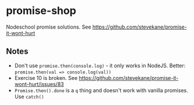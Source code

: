 # promise-shop

Nodeschool promise solutions. See https://github.com/stevekane/promise-it-wont-hurt

## Notes

- Don't use `promise.then(console.log)` - it only works in NodeJS. Better: `promise.then(val => console.log(val))`
- Exercise 10 is broken. See https://github.com/stevekane/promise-it-wont-hurt/issues/83
- `Promise.then().done` is a `q` thing and doesn't work with vanilla promises. Use `catch()`
